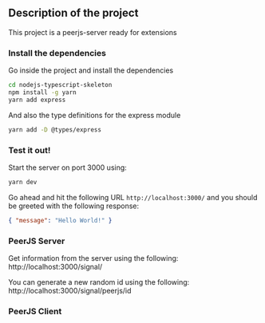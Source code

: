 ## Description of the project

This project is a peerjs-server ready for extensions 

### Install the dependencies

Go inside the project and install the dependencies

```sh
cd nodejs-typescript-skeleton
npm install -g yarn
yarn add express
```

And also the type definitions for the express module

```sh
yarn add -D @types/express
```

### Test it out!

Start the server on port 3000 using:

```sh
yarn dev
```

Go ahead and hit the following URL `http://localhost:3000/` and you should be greeted with the following response:

```json
{ "message": "Hello World!" }
```

### PeerJS Server

Get information from the server using the following: http://localhost:3000/signal/

You can generate a new random id using the following: http://localhost:3000/signal/peerjs/id

### PeerJS Client
<script>
    const peer = new Peer('someid', {
      host: 'localhost',
      port: 3000,
      path: '/signal'
    });
</script>